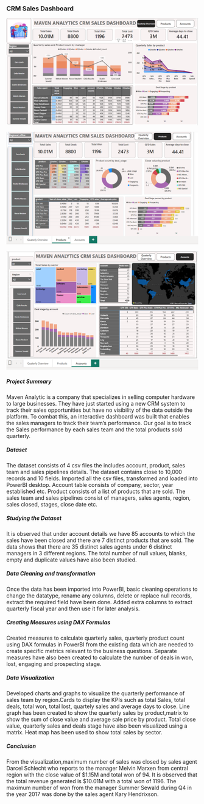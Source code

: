 ### CRM Sales Dashboard

![alt text](image.png)   



![alt text](image-1.png)


![alt text](image-2.png)

##### Project Summary
Maven Analytic is a company that specializes in selling computer hardware to large businesses. They have just started using a new CRM system to track  their sales opportunities but have no visibility of the data outside the platform. To combat this, an interactive dashboard was built that enables the sales managers to track their team’s performance. Our goal is to track the Sales performance by each sales team and the total products sold quarterly.

##### Dataset
The dataset consists of 4 csv files the includes account, product, sales team and sales pipelines details. The dataset contains close to 10,000 records and 10 fields. Imported all the csv files, transformed and loaded into PowerBI desktop. Account table consists of company, sector, year established etc. Product consists of a list of products that are sold. The sales team and sales pipelines consist of managers, sales agents, region, sales closed, stages, close date etc.

##### Studying the Dataset

It is observed that under account details we have 85 accounts to which the sales have been closed and there are 7 distinct products that are sold. The data shows that there are 35 distinct sales agents under 6 distinct managers in 3 different regions. The total number of null values, blanks, empty and duplicate values have also been studied.

##### Data Cleaning and transformation

Once the data has been imported into PowerBI, basic cleaning operations to change the datatype, rename any columns, delete or replace null records, extract the required field have been done. Added extra columns to extract quarterly fiscal year and then use it for later analysis.

##### Creating Measures using DAX Formulas

Created measures to calculate quarterly sales, quarterly product count using DAX formulas in PowerBI from the existing data which are needed to create specific metrics relevant to the business questions. Separate measures have also been created to calculate the number of deals in won, lost, engaging and prospecting stage.

##### Data Visualization

Developed charts and graphs to visualize the quarterly performance of sales team by region.Cards to display the KPIs such as total Sales, total deals, total won, total lost, quartely sales and average days to close.
Line graph has been created to show the quarterly sales by product,matrix to show the sum of close value and average sale price by product. Total close value, quarterly sales and deals stage have also been visualized using a matrix. Heat map has been used to show total sales by sector.

##### Conclusion

From the visualization,maximum number of sales was closed by sales agent Darcel Schlecht who reports to the manager Melvin Marxen from central region with the close value of $1.15M and total won of 94. It is observed that the total revenue generated is $10.01M with a total won of 1196. The maximum number of won from the manager Summer Sewald during Q4 in the year 2017 was done by the sales agent Kary Hendrixson.



